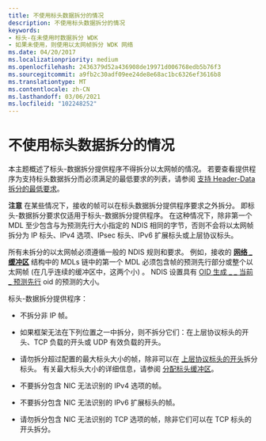 ```yaml
---
title: 不使用标头数据拆分的情况
description: 不使用标头数据拆分的情况
keywords:
- 标头-在未使用时数据拆分 WDK
- 如果未使用，则使用以太网帧拆分 WDK 网络
ms.date: 04/20/2017
ms.localizationpriority: medium
ms.openlocfilehash: 2436379d52a436908de19971d006768edb5b76f3
ms.sourcegitcommit: a9fb2c30adf09ee24de8e68ac1bc6326ef3616b8
ms.translationtype: MT
ms.contentlocale: zh-CN
ms.lasthandoff: 03/06/2021
ms.locfileid: "102248252"
---
```

# <a name="cases-where-header-data-split-is-not-used"></a>不使用标头数据拆分的情况





本主题概述了标头-数据拆分提供程序不得拆分以太网帧的情况。 若要查看提供程序为支持标头数据拆分而必须满足的最低要求的列表，请参阅 [支持 Header-Data 拆分的最低要求](minimum-requirements-for-supporting-header-data-split.md)。

**注意**  在某些情况下，接收的帧可以在标头数据拆分提供程序要求之外拆分。 即标头-数据拆分要求仅适用于标头-数据拆分提供程序。 在这种情况下，除非第一个 MDL 至少包含与为预测先行大小指定的 NDIS 相同的字节，否则不会将以太网帧拆分为 IP 标头、IPv4 选项、IPsec 标头、IPv6 扩展标头或上层协议标头。

 

所有未拆分的以太网帧必须遵循一般的 NDIS 规则和要求。 例如，接收的 [**网络 \_ 缓冲区**](/windows-hardware/drivers/ddi/nbl/ns-nbl-net_buffer) 结构中的 MDLs 链中的第一个 MDL 必须包含帧的预测先行部分或整个以太网帧 (在几乎连续的缓冲区中，这两个小) 。 NDIS 设置具有 [OID 生成 \_ \_ 当前 \_ 预测先行](./oid-gen-current-lookahead.md) oid 的预测的大小。

标头-数据拆分提供程序：

-   不拆分非 IP 帧。

-   如果框架无法在下列位置之一中拆分，则不拆分它们：在上层协议标头的开头、TCP 负载的开头或 UDP 有效负载的开头。

-   请勿拆分超过配置的最大标头大小的帧，除非可以在 [上层协议标头的开头](splitting-frames-at-the-beginning-of-the-upper-layer-protocol-headers.md)拆分标头。 有关最大标头大小的详细信息，请参阅 [分配标头缓冲区](allocating-the-header-buffer.md)。

-   不要拆分包含 NIC 无法识别的 IPv4 选项的帧。

-   不要拆分包含 NIC 无法识别的 IPv6 扩展标头的帧。

-   请勿拆分包含 NIC 无法识别的 TCP 选项的帧，除非它们可以在 TCP 标头的开头拆分。

 

